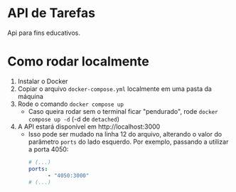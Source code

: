 # API de Tarefas

Api para fins educativos.

# Como rodar localmente

1. Instalar o Docker
2. Copiar o arquivo `docker-compose.yml` localmente em uma pasta da máquina
3. Rode o comando `docker compose up`
   * Caso queira rodar sem o terminal ficar "pendurado", rode `docker compose up -d` (-d de `detached`)
4. A API estará disponível em http://localhost:3000
   * Isso pode ser mudado na linha 12 do arquivo, alterando o valor do parâmetro `ports` do lado esquerdo. Por exemplo, passando a utilizar a porta 4050:
     ```yml
     # (...)
     ports:
           - "4050:3000"
     # (...)
     ```
